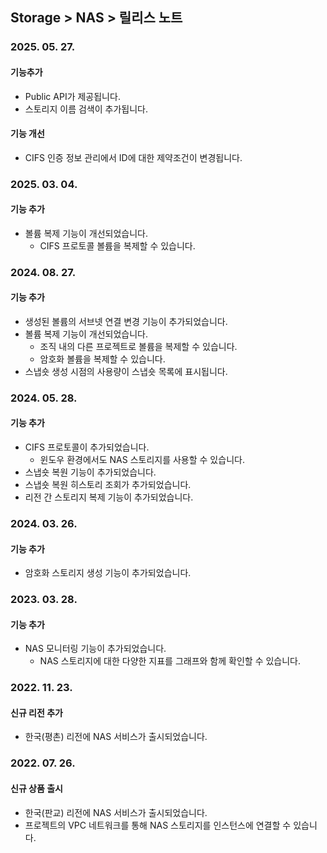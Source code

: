## Storage > NAS > 릴리스 노트

### 2025. 05. 27.

#### 기능추가
* Public API가 제공됩니다.
* 스토리지 이름 검색이 추가됩니다.

#### 기능 개선
* CIFS 인증 정보 관리에서 ID에 대한 제약조건이 변경됩니다.

### 2025. 03. 04.

#### 기능 추가

* 볼륨 복제 기능이 개선되었습니다.
    * CIFS 프로토콜 볼륨을 복제할 수 있습니다.

### 2024. 08. 27.

#### 기능 추가

* 생성된 볼륨의 서브넷 연결 변경 기능이 추가되었습니다.
* 볼륨 복제 기능이 개선되었습니다.
    * 조직 내의 다른 프로젝트로 볼륨을 복제할 수 있습니다.
    * 암호화 볼륨을 복제할 수 있습니다.
* 스냅숏 생성 시점의 사용량이 스냅숏 목록에 표시됩니다.


### 2024. 05. 28. 

#### 기능 추가
* CIFS 프로토콜이 추가되었습니다.
    * 윈도우 환경에서도 NAS 스토리지를 사용할 수 있습니다.
* 스냅숏 복원 기능이 추가되었습니다.
* 스냅숏 복원 히스토리 조회가 추가되었습니다.
* 리전 간 스토리지 복제 기능이 추가되었습니다.

### 2024. 03. 26.

#### 기능 추가

* 암호화 스토리지 생성 기능이 추가되었습니다.

### 2023. 03. 28.

#### 기능 추가

* NAS 모니터링 기능이 추가되었습니다.
    * NAS 스토리지에 대한 다양한 지표를 그래프와 함께 확인할 수 있습니다.

### 2022. 11. 23.

#### 신규 리전 추가

* 한국(평촌) 리전에 NAS 서비스가 출시되었습니다.

### 2022. 07. 26.

#### 신규 상품 출시

* 한국(판교) 리전에 NAS 서비스가 출시되었습니다.
* 프로젝트의 VPC 네트워크를 통해 NAS 스토리지를 인스턴스에 연결할 수 있습니다.
